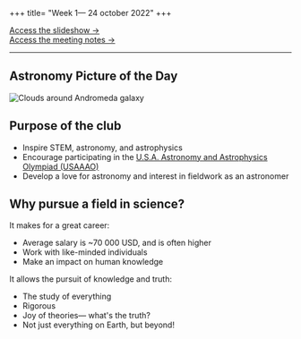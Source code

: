 +++
title= "Week 1— 24 october 2022"
+++

[Access the slideshow &rarr;](https://docs.google.com/presentation/d/18FGNhy6_GU4wyjj-kSxJKel4p9zaZzOZt_pwCBZhS30)<br/>
[Access the meeting notes &rarr;](/meeting/2022-10-24.txt)

---

## Astronomy Picture of the Day
![Clouds around Andromeda galaxy](/img/apod/2022-10-24.jpg)

## Purpose of the club
- Inspire STEM, astronomy, and astrophysics
- Encourage participating in the [U.S.A. Astronomy and Astrophysics Olympiad (USAAAO)](https://usaaao.org/)
- Develop a love for astronomy and interest in fieldwork as an astronomer

## Why pursue a field in science?
It makes for a great career:
  - Average salary is ~70 000 USD, and is often higher
  - Work with like-minded individuals
  - Make an impact on human knowledge

It allows the pursuit of knowledge and truth:
  - The study of everything
  - Rigorous
  - Joy of theories— what's the truth?
  - Not just everything on Earth, but beyond!
